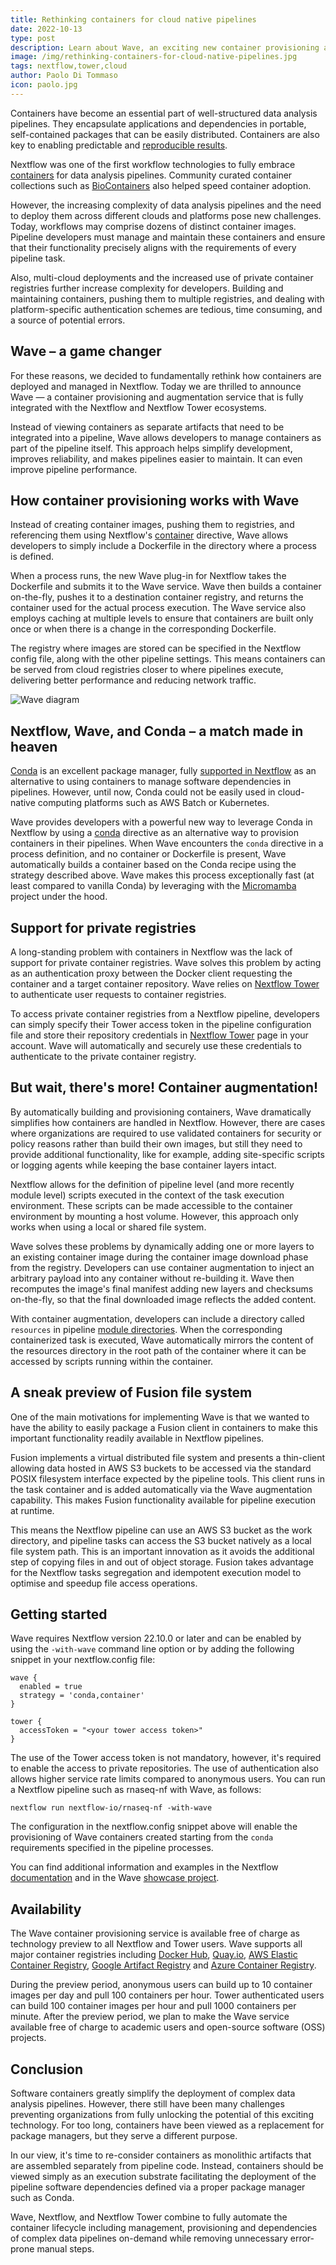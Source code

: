 ```yaml
---
title: Rethinking containers for cloud native pipelines
date: 2022-10-13
type: post
description: Learn about Wave, an exciting new container provisioning and augmentation service that is fully integrated with the Nextflow and Nextflow Tower ecosystems. Wave will change the way you think about provisioning and managing containers!
image: /img/rethinking-containers-for-cloud-native-pipelines.jpg
tags: nextflow,tower,cloud
author: Paolo Di Tommaso
icon: paolo.jpg
---
```

Containers have become an essential part of well-structured data analysis pipelines. They encapsulate applications and dependencies in portable, self-contained packages that can be easily distributed. Containers are also key to enabling predictable and [reproducible results](https://www.nature.com/articles/nbt.3820).

Nextflow was one of the first workflow technologies to fully embrace [containers](https://www.nextflow.io/blog/2014/using-docker-in-hpc-cluster.html) for data analysis pipelines. Community curated container collections such as [BioContainers](https://biocontainers.pro/) also helped speed container adoption.

However, the increasing complexity of data analysis pipelines and the need to deploy them across different clouds and platforms pose new challenges. Today, workflows may comprise dozens of distinct container images. Pipeline developers must manage and maintain these containers and ensure that their functionality precisely aligns with the requirements of every pipeline task.

Also, multi-cloud deployments and the increased use of private container registries further increase complexity for developers. Building and maintaining containers, pushing them to multiple registries, and dealing with platform-specific authentication schemes are tedious, time consuming, and a source of potential errors.

## Wave – a game changer

For these reasons, we decided to fundamentally rethink how containers are deployed and managed in Nextflow. Today we are thrilled to announce Wave — a container provisioning and augmentation service that is fully integrated with the Nextflow and Nextflow Tower ecosystems.

Instead of viewing containers as separate artifacts that need to be integrated into a pipeline, Wave allows developers to manage containers as part of the pipeline itself. This approach helps simplify development, improves reliability, and makes pipelines easier to maintain. It can even improve pipeline performance.

## How container provisioning works with Wave

Instead of creating container images, pushing them to registries, and referencing them using Nextflow's [container](https://www.nextflow.io/docs/latest/process.html#container) directive, Wave allows developers to simply include a Dockerfile in the directory where a process is defined.

When a process runs, the new Wave plug-in for Nextflow takes the Dockerfile and submits it to the Wave service. Wave then builds a container on-the-fly, pushes it to a destination container registry, and returns the container used for the actual process execution. The Wave service also employs caching at multiple levels to ensure that containers are built only once or when there is a change in the corresponding Dockerfile.

The registry where images are stored can be specified in the Nextflow config file, along with the other pipeline settings. This means containers can be served from cloud registries closer to where pipelines execute, delivering better performance and reducing network traffic.

![Wave diagram](/img/wave-diagram.png)

## Nextflow, Wave, and Conda – a match made in heaven

[Conda](https://conda.io/) is an excellent package manager, fully [supported in Nextflow](https://www.nextflow.io/blog/2018/conda-support-has-landed.html) as an alternative to using containers to manage software dependencies in pipelines. However, until now, Conda could not be easily used in cloud-native computing platforms such as AWS Batch or Kubernetes.

Wave provides developers with a powerful new way to leverage Conda in Nextflow by using a [conda](https://www.nextflow.io/docs/latest/process.html#conda) directive as an alternative way to provision containers in their pipelines. When Wave encounters the `conda` directive in a process definition, and no container or Dockerfile is present, Wave automatically builds a container based on the Conda recipe using the strategy described above. Wave makes this process exceptionally fast (at least compared to vanilla Conda) by leveraging with the [Micromamba](https://github.com/mamba-org/mamba) project under the hood.

## Support for private registries

A long-standing problem with containers in Nextflow was the lack of support for private container registries. Wave solves this problem by acting as an authentication proxy between the Docker client requesting the container and a target container repository. Wave relies on [Nextflow Tower](https://seqera.io/tower/) to authenticate user requests to container registries.

To access private container registries from a Nextflow pipeline, developers can simply specify their Tower access token in the pipeline configuration file and store their repository credentials in [Nextflow Tower](https://help.tower.nf/22.2/credentials/overview/) page in your account. Wave will automatically and securely use these credentials to authenticate to the private container registry.

## But wait, there's more! Container augmentation!

By automatically building and provisioning containers, Wave dramatically simplifies how containers are handled in Nextflow. However, there are cases where organizations are required to use validated containers for security or policy reasons rather than build their own images, but still they need to provide additional functionality, like for example, adding site-specific scripts or logging agents while keeping the base container layers intact.

Nextflow allows for the definition of pipeline level (and more recently module level) scripts executed in the context of the task execution environment. These scripts can be made accessible to the container environment by mounting a host volume. However, this approach only works when using a local or shared file system.

Wave solves these problems by dynamically adding one or more layers to an existing container image during the container image download phase from the registry. Developers can use container augmentation to inject an arbitrary payload into any container without re-building it.  Wave then recomputes the image's final manifest adding new layers and checksums on-the-fly, so that the final downloaded image reflects the added content.

With container augmentation, developers can include a directory called `resources` in pipeline [module directories](https://www.nextflow.io/docs/latest/dsl2.html#module-directory). When the corresponding containerized task is executed, Wave automatically mirrors the content of the resources directory in the root path of the container where it can be accessed by scripts running within the container.

## A sneak preview of Fusion file system

One of the main motivations for implementing Wave is that we wanted to have the ability to easily package a Fusion client in containers to make this important functionality readily available in Nextflow pipelines.

Fusion implements a virtual distributed file system and presents a thin-client allowing data hosted in AWS S3 buckets to be accessed via the standard POSIX filesystem interface expected by the pipeline tools. This client runs in the task container and is added automatically via the Wave augmentation capability. This makes Fusion functionality available for pipeline execution at runtime.

This means the Nextflow pipeline can use an AWS S3 bucket as the work directory, and pipeline tasks can access the S3 bucket natively as a local file system path. This is an important innovation as it avoids the additional step of copying files in and out of object storage. Fusion takes advantage for the Nextflow tasks segregation and idempotent execution model to optimise and speedup file access operations.

## Getting started

Wave requires Nextflow version 22.10.0 or later and can be enabled by using the `-with-wave` command line option or by adding the following snippet in your nextflow.config file:

```
wave {
  enabled = true
  strategy = 'conda,container'
}

tower {
  accessToken = "<your tower access token>"
}
```

The use of the Tower access token is not mandatory, however, it's required to enable the access to private repositories. The use of authentication also allows higher service rate limits compared to anonymous users.  You can run a Nextflow pipeline such as rnaseq-nf with Wave, as follows:

```
nextflow run nextflow-io/rnaseq-nf -with-wave
```

The configuration in the nextflow.config snippet above will enable the provisioning  of Wave containers created starting from the `conda` requirements specified in the pipeline processes.

You can find additional information and examples in the Nextflow [documentation](https://www.nextflow.io/docs/latest/wave.html) and in the Wave [showcase project](https://github.com/seqeralabs/wave-showcase).

## Availability

The Wave container provisioning service is available free of charge as technology preview to all Nextflow and Tower users. Wave supports all major container registries including [Docker Hub](https://hub.docker.com/), [Quay.io](https://quay.io/), [AWS Elastic Container Registry](https://aws.amazon.com/ecr/), [Google Artifact Registry](https://cloud.google.com/artifact-registry) and [Azure Container Registry](https://azure.microsoft.com/en-us/products/container-registry/).

During the preview period, anonymous users can build up to 10 container images per day and pull 100 containers per hour. Tower authenticated users can build 100 container images per hour and pull 1000 containers per minute. After the preview period, we plan to make the Wave service available free of charge to academic users and open-source software (OSS) projects.

## Conclusion

Software containers greatly simplify the deployment of complex data analysis pipelines. However, there still have been many challenges preventing organizations from fully unlocking the potential of this exciting technology. For too long, containers have been viewed as a replacement for package managers, but they serve a different purpose.

In our view, it's time to re-consider containers as monolithic artifacts that are assembled separately from pipeline code. Instead, containers should be viewed simply as an execution substrate facilitating the deployment of the pipeline software dependencies defined via a proper package manager such as Conda.

Wave, Nextflow, and Nextflow Tower combine to fully automate the container lifecycle including management, provisioning and dependencies of complex data pipelines on-demand while removing unnecessary error-prone manual steps.
